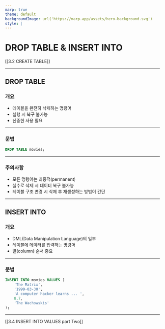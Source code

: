 ```yaml
---
marp: true
theme: default
backgroundImage: url('https://marp.app/assets/hero-background.svg')
style: |
---
```


# DROP TABLE & INSERT INTO

[[3.2 CREATE TABLE]]

---

## DROP TABLE

### 개요

- 테이블을 완전히 삭제하는 명령어
- 실행 시 복구 불가능
- 신중한 사용 필요

---

### 문법

```sql
DROP TABLE movies;
```

---

### 주의사항

- 모든 명령어는 최종적(permanent)
- 실수로 삭제 시 데이터 복구 불가능
- 테이블 구조 변경 시 삭제 후 재생성하는 방법이 간단

---

## INSERT INTO

### 개요

- DML(Data Manipulation Language)의 일부
- 테이블에 데이터를 입력하는 명령어
- 열(column) 순서 중요

---

### 문법

```sql
INSERT INTO movies VALUES (
    'The Matrix',
    '1999-03-30',
    'A computer hacker learns ... ',
    8.7,
    'The Wachowskis'
);
```

---

[[3.4 INSERT INTO VALUES part Two]]
